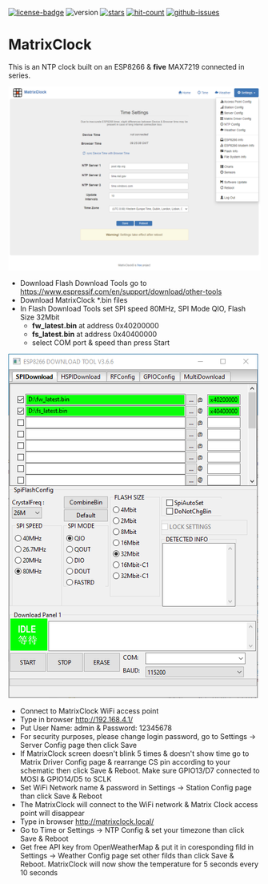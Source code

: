 [![license-badge][]][license] ![version] [![stars][]][stargazers] [![hit-count][]][count] [![github-issues][]][issues]

# MatrixClock
This is an NTP clock built on an ESP8266 & **five** MAX7219 connected in series.

![alt text][ntp_config_page_image]

- Download Flash Download Tools go to https://www.espressif.com/en/support/download/other-tools
- Download MatrixClock *.bin files
- In Flash Download Tools set SPI speed 80MHz, SPI Mode QIO, Flash Size 32Mbit
    - **fw_latest.bin** at address 0x40200000
    - **fs_latest.bin** at address 0x40400000
    - select COM port & speed than press Start

![alt text][flash_download_tools_image]

- Connect to MatrixClock WiFi access point
- Type in browser http://192.168.4.1/
- Put User Name: admin & Password: 12345678
- For security purposes, please change login password, go to Settings -> Server Config page then click Save
- If MatrixClock screen doesn't blink 5 times & doesn't show time go to Matrix Driver Config page & rearrange
  CS pin according to your schematic then click Save & Reboot. Make sure GPIO13/D7 connected to MOSI & GPIO14/D5 to SCLK 
- Set WiFi Network name & password in Settings -> Station Config page than click Save & Reboot
- The MatrixClock will connect to the WiFi network & Matrix Clock access point will disappear
- Type in browser http://matrixclock.local/
- Go to Time or Settings -> NTP Config & set your timezone than click Save & Reboot
- Get free API key from OpenWeatherMap & put it in coresponding fild in Settings -> Weather Config page
   set other filds than click Save & Reboot. MatrixClock will now show the temperature for 5 seconds every 10 seconds

[license-badge]: https://img.shields.io/badge/License-CC%20BY--NC--SA%204.0-lightgrey.svg
[license]:       https://creativecommons.org/licenses/by-nc-sa/4.0/
[version]:       https://img.shields.io/badge/Version-1.0.0-green.svg
[stars]:         https://img.shields.io/github/stars/enjoyneering/MatrixClock.svg
[stargazers]:    https://github.com/enjoyneering/MatrixClock/stargazers
[hit-count]:     http://hits.dwyl.io/enjoyneering/MatrixClock.svg
[count]:         http://hits.dwyl.io/enjoyneering/MatrixClock/badges
[github-issues]: https://img.shields.io/github/issues/enjoyneering/MatrixClock.svg
[issues]:        https://github.com/enjoyneering/MatrixClock/issues/

[ntp_config_page_image]:      https://github.com/enjoyneering/MatrixClock/blob/main/images/ntp_config_page.png
[flash_download_tools_image]: https://github.com/enjoyneering/MatrixClock/blob/main/images/flash_download_tools.png
